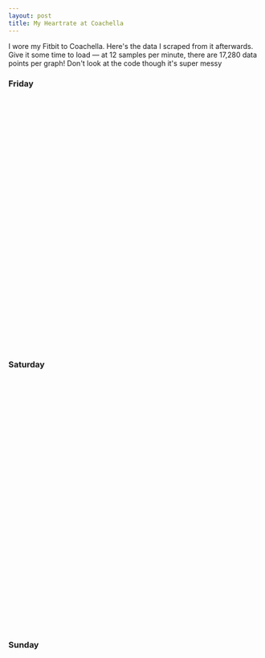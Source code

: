 ```yaml
---
layout: post
title: My Heartrate at Coachella
---
```


I wore my Fitbit to Coachella. Here's the data I scraped from it afterwards.
Give it some time to load — at 12 samples per minute, there are 17,280 data
points per graph! Don't look at the code though it's super messy

<h3>Friday</h3>
<div id="friday" style="width: 100%; height: 500px;"></div>
<h3>Saturday</h3>
<div id="saturday" style="width: 100%; height: 500px;"></div>
<h3>Sunday</h3>
<div id="sunday" style="width: 100%; height: 500px;"></div>

<script data-main="/public/scripts/coachella"
        src="https://cdnjs.cloudflare.com/ajax/libs/require.js/2.2.0/require.min.js"
        defer></script>
